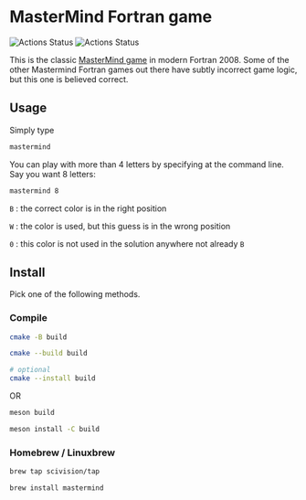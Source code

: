 # MasterMind Fortran game

![Actions Status](https://github.com/fortran-gaming/mastermind/workflows/ci_meson/badge.svg)
![Actions Status](https://github.com/fortran-gaming/mastermind/workflows/ci_cmake/badge.svg)

This is the classic
[MasterMind game](https://en.wikipedia.org/wiki/Mastermind_%28board_game%29)
in modern Fortran 2008.
Some of the other Mastermind Fortran games out there have subtly incorrect game logic, but this one is believed correct.

## Usage

Simply type

```sh
mastermind
```

You can play with more than 4 letters by specifying at the command line.
Say you want 8 letters:

```sh
mastermind 8
```

`B`
: the correct color is in the right position

`W`
: the color is used, but this guess is in the wrong position

`0`
: this color is not used in the solution anywhere not already `B`

## Install

Pick one of the following methods.

### Compile

```sh
cmake -B build

cmake --build build

# optional
cmake --install build
```

OR

```sh
meson build

meson install -C build
```

### Homebrew / Linuxbrew

```sh
brew tap scivision/tap

brew install mastermind
 ```
